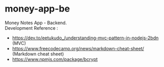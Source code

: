 # money-app-be
Money Notes App - Backend.</br>
Development Reference :
* https://dev.to/eetukudo_/understanding-mvc-pattern-in-nodejs-2bdn (MVC)
* https://www.freecodecamp.org/news/markdown-cheat-sheet/ (Markdown cheat sheet)
* https://www.npmjs.com/package/bcrypt